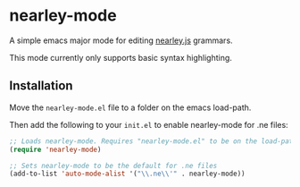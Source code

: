 # nearley-mode
A simple emacs major mode for editing [nearley.js](https://nearley.js.org) grammars.

This mode currently only supports basic syntax highlighting.

## Installation

Move the `nearley-mode.el` file to a folder on the emacs load-path.

Then add the following to your `init.el` to enable nearley-mode for .ne files:

```lisp
;; Loads nearley-mode. Requires "nearley-mode.el" to be on the load-path.
(require 'nearley-mode)

;; Sets nearley-mode to be the default for .ne files
(add-to-list 'auto-mode-alist '("\\.ne\\'" . nearley-mode))
```
